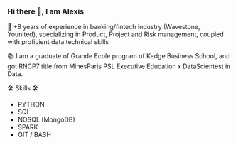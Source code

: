 ### Hi there 👋, I am Alexis

💼 +8 years of experience in banking/fintech industry (Wavestone, Younited), specializing in Product, Project and Risk management, coupled with proficient data technical skills

📚 I am a graduate of Grande Ecole program of Kedge Business School, and got RNCP7 title from MinesParis PSL Executive Education x DataScientest in Data.

🛠 Skills 🛠
- PYTHON
- SQL
- NOSQL (MongoDB)
- SPARK
- GIT / BASH
